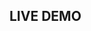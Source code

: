 ## LIVE DEMO

<dumlj-stackblitz height="47vw" src="@dumlj-example/seed-webpack-plugin"></dumlj-stackblitz>
